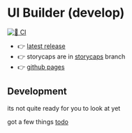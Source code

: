 # UI Builder (develop)

[![🦾 CI](https://github.com/norgeous/ComfyUI-UI-Builder/actions/workflows/ci.yml/badge.svg)](https://github.com/norgeous/ComfyUI-UI-Builder/actions/workflows/ci.yml)

- 👉 [latest release](https://github.com/norgeous/ComfyUI-UI-Builder/)
- 👉 storycaps are in [storycaps](https://github.com/norgeous/ComfyUI-UI-Builder/tree/storycaps) branch
- 👉 [github pages](https://norgeous.github.io/ComfyUI-UI-Builder/)

## Development

its not quite ready for you to look at yet

got a few things [todo](./TODO.md)


